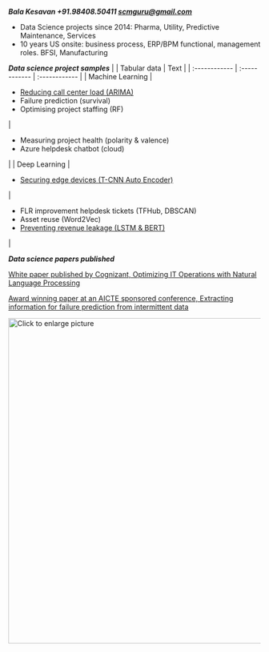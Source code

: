 ***Bala Kesavan +91.98408.50411 scmguru@gmail.com***

<ul><li>Data Science projects since 2014: Pharma, Utility, Predictive Maintenance, Services</li><li>10 years US onsite: business process, ERP/BPM functional, management roles. BFSI, Manufacturing</li></ul>  
  
***Data science project samples***
|  | Tabular data | Text |
| :------------ | :------------ | :------------ |
| Machine Learning | <ul><li> [Reducing call center load (ARIMA)](https://github.com/balawillgetyou/2021/blob/main/timeSeriesAnalysisRestaurantData.ipynb) </li><li> Failure prediction (survival)</li><li> Optimising project staffing (RF) </li></ul> | <ul><li> Measuring project health (polarity & valence) </li><li> Azure helpdesk chatbot (cloud) </li></ul> |
| Deep Learning | <ul><li> [Securing edge devices (T-CNN Auto Encoder)](https://github.com/balawillgetyou/2021/blob/main/anomalyDetection20210203.ipynb)</ul> | <ul><li> FLR improvement helpdesk tickets (TFHub, DBSCAN) </li><li> Asset reuse (Word2Vec) </li><li> [Preventing revenue leakage (LSTM & BERT)](https://github.com/balawillgetyou/2021/blob/main/LSTMGloVeTextClassifier.ipynb) </li> </li></ul> |  
  
***Data science papers published***

[White paper published by Cognizant, Optimizing IT Operations with Natural Language Processing](https://www.cognizant.com/whitepapers/optimizing-it-operations-with-natural-language-processing-codex4914.pdf)  

[Award winning paper at an AICTE sponsored conference, Extracting information for failure prediction from intermittent data](https://github.com/balawillgetyou/dy/blob/master/FailurePredictionSMART.pdf)

<a href="https://drive.google.com/uc?export=view&id=1cR6c5QNKiSMwxmXwUmyfpXBE6ryvhWmB"><img src="https://drive.google.com/uc?export=view&id=1cR6c5QNKiSMwxmXwUmyfpXBE6ryvhWmB" style="width: 650px; max-width: 100%; height: auto" title="Click to enlarge picture" />

